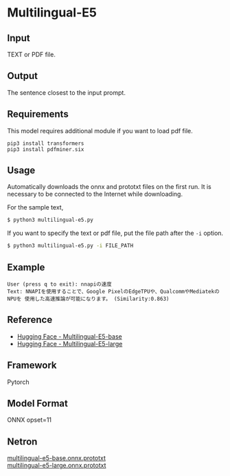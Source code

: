 # Multilingual-E5

## Input

TEXT or PDF file.

## Output

The sentence closest to the input prompt.

## Requirements

This model requires additional module if you want to load pdf file.

```
pip3 install transformers
pip3 install pdfminer.six
```

## Usage

Automatically downloads the onnx and prototxt files on the first run.
It is necessary to be connected to the Internet while downloading.

For the sample text,
```bash
$ python3 multilingual-e5.py
```

If you want to specify the text or pdf file, put the file path after the `-i` option.  
```bash
$ python3 multilingual-e5.py -i FILE_PATH
```

## Example

```
User (press q to exit): nnapiの速度
Text: NNAPIを使用することで、Google PixelのEdgeTPUや、QualcommやMediatekのNPUを 使用した高速推論が可能になります。 (Similarity:0.863)
```

## Reference

- [Hugging Face - Multilingual-E5-base](https://huggingface.co/intfloat/multilingual-e5-base)
- [Hugging Face - Multilingual-E5-large](https://huggingface.co/intfloat/multilingual-e5-large)

## Framework

Pytorch

## Model Format

ONNX opset=11

## Netron

[multilingual-e5-base.onnx.prototxt](https://netron.app/?url=https://storage.googleapis.com/ailia-models/multilingual-e5/multilingual-e5-base.onnx.prototxt)  
[multilingual-e5-large.onnx.prototxt](https://netron.app/?url=https://storage.googleapis.com/ailia-models/multilingual-e5/multilingual-e5-large.onnx.prototxt)  

